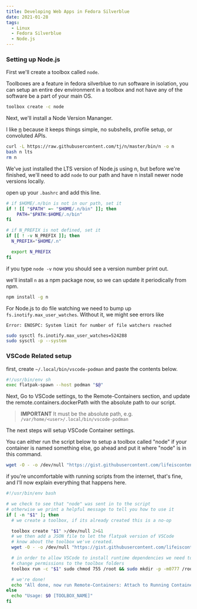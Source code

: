 ```yaml
---
title: Developing Web Apps in Fedora Silverblue
date: 2021-01-28
tags:
  - Linux
  - Fedora Silverblue
  - Node.js
---
```


### Setting up Node.js

First we'll create a toolbox called `node`.

Toolboxes are a feature in fedora silverblue to run software in isolation, you can setup an entire dev environment in a toolbox and not have any of the software be a part of your main OS.

```sh
toolbox create -c node
```

Next, we'll install a Node Version Mananger.

I like [n](https://github.com/tj/n) because it keeps things simple, no subshells, profile setup, or convoluted APIs.

```sh
curl -L https://raw.githubusercontent.com/tj/n/master/bin/n -o n
bash n lts
rm n
```

We've just installed the LTS version of Node.js using n, but before we're finished, we'll need to add `node` to our path and have n install newer node versions locally.

open up your `.bashrc` and add this line.

```sh
# if $HOME/.n/bin is not in our path, set it
if ! [[ "$PATH" =~ "$HOME/.n/bin" ]]; then
    PATH="$PATH:$HOME/.n/bin"
fi

# if N_PREFIX is not defined, set it
if [[ ! -v N_PREFIX ]]; then
  N_PREFIX="$HOME/.n"

  export N_PREFIX
fi
```

if you type `node -v` now you should see a version number print out.

we'll install `n` as a npm package now, so we can update it periodically from npm.

```sh
npm install -g n
```

For Node.js to do file watching we need to bump up `fs.inotify.max_user_watches`. Without it, we might see errors like

```
Error: ENOSPC: System limit for number of file watchers reached
```

```sh
sudo sysctl fs.inotify.max_user_watches=524288
sudo sysctl -p --system
```

### VSCode Related setup

first, create `~/.local/bin/vscode-podman` and paste the contents below.

```sh
#!/usr/bin/env sh
exec flatpak-spawn --host podman "$@"
```

Next, Go to VSCode settings, to the Remote-Containers section, and update the remote.containers.dockerPath with the absolute path to our script.

> **IMPORTANT** It must be the absolute path, e.g. `/var/home/<user>/.local/bin/vscode-podman`

The next steps will setup VSCode Container settings.

You can either run the script below to setup a toolbox called "node" if your container is named something else, go ahead and put it where "node" is in this command.

```sh
wget -O - -o /dev/null "https://gist.githubusercontent.com/lifeiscontent/6a3d156b070cfdc505616fb49090b089/raw/9aecd3475996de0a603430441074a7c5d2af6b8e/vscode-toolbox-setup.sh" | bash -s node
```

if you're uncomfortable with running scripts from the internet, that's fine, and I'll now explain everything that happens here.

```bash
#!/usr/bin/env bash

# we check to see that "node" was sent in to the script
# otherwise we print a helpful message to tell you how to use it
if [ -n "$1" ]; then
  # we create a toolbox, if its already created this is a no-op

  toolbox create "$1" >/dev/null 2>&1
  # we then add a JSON file to let the flatpak version of VSCode
  # know about the toolbox we've created.
  wget -O - -o /dev/null "https://gist.githubusercontent.com/lifeiscontent/f977025b47763ff74393350ea97039ea/raw/b1b68577aea85846c021957de33e19606612dd1a/nameConfig.json >> ~/.var/app/com.visualstudio.code/config/Code/User/globalStorage/ms-vscode-remote.remote-containers/nameConfigs/$1.json"

  # in order to allow VSCode to install runtime dependencies we need to
  # change permissions to the toolbox folders
  toolbox run -c "$1" sudo chmod 755 /root && sudo mkdir -p -m0777 /root/.vscode-server >/dev/null 2>&1

  # we're done!
  echo "All done, now run Remote-Containers: Attach to Running Container... from VSCode"
else
  echo "Usage: $0 [TOOLBOX_NAME]"
fi
```